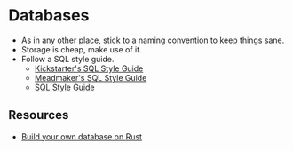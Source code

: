 # Databases

- As in any other place, stick to a naming convention to keep things sane.
- Storage is cheap, make use of it.
- Follow a SQL style guide.
  - [Kickstarter's SQL Style Guide](https://gist.github.com/fredbenenson/7bb92718e19138c20591)
  - [Meadmaker's SQL Style Guide](https://github.com/meadmaker/sql-style-guide)
  - [SQL Style Guide](https://www.sqlstyle.guide/)

## Resources

- [Build your own database on Rust](https://github.com/adambcomer/database-engine)

